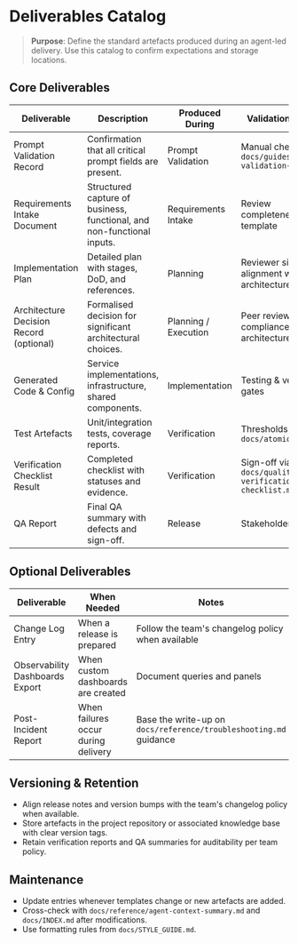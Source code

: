 # Deliverables Catalog

> **Purpose**: Define the standard artefacts produced during an agent-led delivery. Use this catalog to confirm expectations and storage locations.

## Core Deliverables

| Deliverable | Description | Produced During | Validation Method | Storage / Path | Source Template |
|-------------|-------------|-----------------|-------------------|----------------|-----------------|
| Prompt Validation Record | Confirmation that all critical prompt fields are present. | Prompt Validation | Manual check per `docs/guides/prompt-validation-guide.md` | Include in Requirements Intake notes | `docs/guides/prompt-validation-guide.md` |
| Requirements Intake Document | Structured capture of business, functional, and non-functional inputs. | Requirements Intake | Review completeness vs. template | Project docs (e.g., `artifacts/requirements/`) | `docs/guides/requirements-intake-template.md` |
| Implementation Plan | Detailed plan with stages, DoD, and references. | Planning | Reviewer sign-off, alignment with architecture rules | Project docs (e.g., `artifacts/plans/`) | `docs/guides/implementation-plan-template.md` |
| Architecture Decision Record (optional) | Formalised decision for significant architectural choices. | Planning / Execution | Peer review, compliance with architecture guide | Project docs (e.g., `artifacts/adr/`) | `docs/reference/architecture-decision-log-template.md` |
| Generated Code & Config | Service implementations, infrastructure, shared components. | Implementation | Testing & verification gates | Application repository (`src/`, configs) | Framework rules |
| Test Artefacts | Unit/integration tests, coverage reports. | Verification | Thresholds in `docs/atomic/testing/` | `htmlcov/`, `coverage.xml`, CI artefacts | Testing standards |
| Verification Checklist Result | Completed checklist with statuses and evidence. | Verification | Sign-off via `docs/quality/agent-verification-checklist.md` | `artifacts/reports/verification-checklist.md` | `docs/quality/agent-verification-checklist.md` |
| QA Report | Final QA summary with defects and sign-off. | Release | Stakeholder approval | `artifacts/reports/qa-report.md` | `docs/quality/qa-report-template.md` |

## Optional Deliverables

| Deliverable | When Needed | Notes |
|-------------|-------------|-------|
| Change Log Entry | When a release is prepared | Follow the team's changelog policy when available |
| Observability Dashboards Export | When custom dashboards are created | Document queries and panels |
| Post-Incident Report | When failures occur during delivery | Base the write-up on `docs/reference/troubleshooting.md` guidance |

## Versioning & Retention

- Align release notes and version bumps with the team's changelog policy when available.
- Store artefacts in the project repository or associated knowledge base with clear version tags.
- Retain verification reports and QA summaries for auditability per team policy.

## Maintenance

- Update entries whenever templates change or new artefacts are added.
- Cross-check with `docs/reference/agent-context-summary.md` and `docs/INDEX.md` after modifications.
- Use formatting rules from `docs/STYLE_GUIDE.md`.
